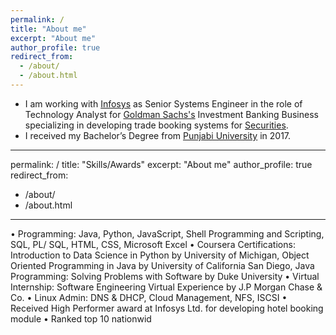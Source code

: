 ```yaml
---
permalink: /
title: "About me"
excerpt: "About me"
author_profile: true
redirect_from: 
  - /about/
  - /about.html
---
```


* I am working with [Infosys](https://www.infosys.com/) as Senior Systems Engineer in the role of Technology Analyst for [Goldman Sachs's](https://www.goldmansachs.com/index.html) Investment Banking Business specializing in developing trade booking systems for [Securities](https://www.goldmansachs.com/what-we-do/global-markets/index.html).
* I received my Bachelor’s Degree from [Punjabi University](http://www.punjabiuniversity.ac.in) in 2017.

---
permalink: /
title: "Skills/Awards"
excerpt: "About me"
author_profile: true
redirect_from: 
  - /about/
  - /about.html
---

• Programming: Java, Python, JavaScript, Shell Programming and Scripting, SQL, PL/ SQL,
HTML, CSS, Microsoft Excel
• Coursera Certifications: Introduction to Data Science in Python by University of Michigan,
Object Oriented Programming in Java by University of California San Diego, Java Programming:
Solving Problems with Software by Duke University
• Virtual Internship: Software Engineering Virtual Experience by J.P Morgan Chase & Co.
• Linux Admin: DNS & DHCP, Cloud Management, NFS, ISCSI
• Received High Performer award at Infosys Ltd. for developing hotel booking module
• Ranked top 10 nationwid
